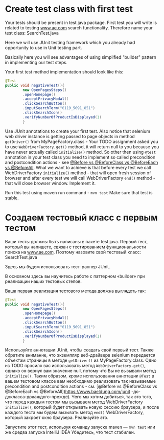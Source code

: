 # Create test class with first test

Your tests should be present in test.java package. First test you will write is related to testing www.ae.com search functionality. Therefore name your test class: SearchTest.java

Here we will use JUnit testing framework which you already had opportunity to use in Unit testing part.

Basically here you will see advantages of using simplified "builder" pattern in implementing our test steps.

Your first test method implementation should look like this:

```java
@Test
public void negativeTest(){
        new OpenPagesSteps()
        .openHomepage()
        .acceptPrivacyModal()
        .clickSearchButton()
        .inputSearchTerm("0119_5091_851")
        .clickSearchIcon()
        .verifyNumberOfProductIsDisplayed(1)
        }
```

Use JUnit annotations to create your first test. Also notice that selenium web driver instance is getting passed to page objects in method `getDriver()` from MyPageFactory.class - Your TODO assignment asked you to use `WebDriverFactory.get()` method, it will return null to you because you have never actually called `initialize()` method. So other then using `@test` annotation in your test class you need to implement so called precondition and postcondition actions - see [@Before vs @BeforeClass vs @BeforeEach vs @BeforeAll](https://www.baeldung.com/junit-before-beforeclass-beforeeach-beforeall). What we want to achieve is that before every test we call WebDriverFactory `initialize()` method - that will open fresh session of browser and after every test we will call WebDriverFactory `end()` method - that will close browser window. Implement it.

Run this test using maven run command - `mvn test`
Make sure that test is stable.

# Создаем тестовый класс с первым тестом

Ваши тесты должны быть написаны в пакете test.java. Первый тест, который вы напишете, связан с тестированием функциональности поиска на 
www.ae.com. Поэтому назовите свой тестовый класс: SearchTest.java

Здесь мы будем использовать тест-раннер JUnit.

В основном здесь вы научитесь работе с паттерном «builder» при реализации наших тестовых степов.

Ваша первая реализация тестового метода должна выглядеть так:

```java
@Test
public void negativeTest(){
        new OpenPagesSteps()
        .openHomepage()
        .acceptPrivacyModal()
        .clickSearchButton()
        .inputSearchTerm("0119_5091_851")
        .clickSearchIcon()
        .verifyNumberOfProductIsDisplayed(1)
        }
```

Используйте аннотации JUnit, чтобы создать свой первый тест. Также обратите внимание, что экземпляр веб-драйвера selenium передается объектам страницы в методе `getDriver()` из MyPageFactory.class.
Одно из TODO просило вас использовать метод `WebDriverFactory.get()`, однако он вернул вам значение null, потому что Вы не вызывали 
метод `initialize()`. Таким образом, кроме использования аннотации `@Test` в вашем тестовом классе вам необходимо реализовать так 
называемые precondition and postcondition actions - см. [@Before vs @BeforeClass vs @BeforeEach vs @BeforeAll](https://www.baeldung.com/junit -до-докласса-докаждого-прежде). 
Чего мы хотим добиться, так это того, что перед каждым тестом мы вызываем метод WebDriverFactory `initialize()`, 
который будет открывать новую сессию браузера, и после каждого теста мы будем вызывать метод `end()` WebDriverFactory, который закроет окно браузера. 
Реализуйте это.

Запустите этот тест, используя команду запуска maven — `mvn test` или же средва запуска IntelliJ IDEA
Убедитесь, что тест стабилен.